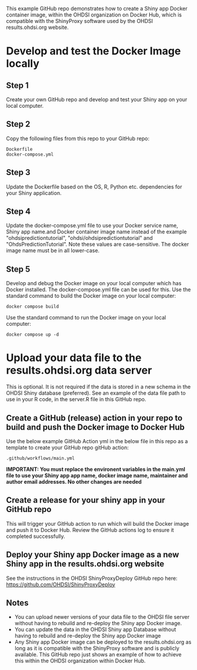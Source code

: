 This example GitHub repo demonstrates how to create a Shiny app Docker container image, within the OHDSI organization on Docker Hub, which is compatible with the ShinyProxy software used by the OHDSI results.ohdsi.org website.

# Develop and test the Docker Image locally

## Step 1
Create your own GitHub repo and develop and test your Shiny app on your local computer.

## Step 2
Copy the following files from this repo to your GitHub repo:
```
Dockerfile
docker-compose.yml
```

## Step 3
Update the Dockerfile based on the OS, R, Python etc. dependencies for your Shiny application.

## Step 4
Update the docker-compose.yml file to use your Docker service name, Shiny app name.and Docker container image name instead of the example "ohdsipredictiontutorial", "ohdsi/ohdsipredictiontutorial" and "OhdsPredictionTutorial". Note these values are case-sensitive. The docker image name must be in all lower-case.

## Step 5
Develop and debug the Docker image on your local computer which has Docker installed. The docker-compose.yml file can be used for this.
Use the standard command to build the Docker image on your local computer:
```
docker compose build
```

Use the standard command to run the Docker image on your local computer:
```
docker compose up -d
```

# Upload your data file to the results.ohdsi.org data server
This is optional. It is not required if the data is stored in a new schema in the OHDSI Shiny database (preferred). See an example of the data file path to use in your R code, in the server.R file in this GitHub repo.

## Create a GitHub (release) action in your repo to build and push the Docker image to Docker Hub
Use the below example GitHub Action yml in the below file in this repo as a template to create your GitHub repo gitHub action:
```
.github/workflows/main.yml
```

**IMPORTANT: You must replace the environent variables in the main.yml file to use your Shiny app app name, docker image name, maintainer and author email addresses. No other changes are needed**

## Create a release for your shiny app in your GitHub repo
This will trigger your GitHub action to run which will build the Docker image and push it to Docker Hub. Review the GitHub actions log to ensure it completed successfully.

## Deploy your Shiny app Docker image as a new Shiny app in the results.ohdsi.org website
See the instructions in the OHDSI ShinyProxyDeploy GitHub repo here:
https://github.com/OHDSI/ShinyProxyDeploy

## Notes
* You can upload newer versions of your data file to the OHDSI file server without having to rebuild and re-deploy the Shiny app Docker image.
* You can update the data in the OHDSI Shiny app Database without having to rebuild and re-deploy the Shiny app Docker image
* Any Shiny app Docker image can be deployed to the results.ohdsi.org as long as it is compatible with the ShinyProxy software and is publicly available. This GitHub repo just shows an example of how to achieve this within the OHDSI organization within Docker Hub.
